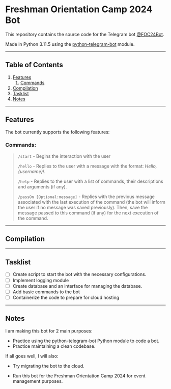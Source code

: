 # Freshman Orientation Camp 2024 Bot

This repository contains the source code for the Telegram bot [@FOC24Bot](https://t.me/FOC24Bot).

Made in Python 3.11.5 using the [python-telegram-bot](https://python-telegram-bot.org/) module.

---

## Table of Contents

1. [Features](#features)
    1. [Commands](#commands)
1. [Compilation](#compilation)
1. [Tasklist](#tasklist)
1. [Notes](#notes)

---

## Features

The bot currently supports the following features:


### Commands:

> `/start` - Begins the interaction with the user
>
> `/hello` - Replies to the user with a message with the format: *Hello, {username}!*.
>
> `/help` - Replies to the user with a list of commands, their descriptions and arguments (if any).
>
> `/passOn [Optional:message]` - Replies with the previous message associated with the last execution of the command (the bot will inform the user if no message was saved previously). Then, save the message passed to this command (if any) for the next execution of the command.

---

## Compilation

---

## Tasklist

- [ ] Create script to start the bot with the necessary configurations.
- [ ] Implement logging module
- [ ] Create database and an interface for managing the database.
- [ ] Add basic commands to the bot
- [ ] Containerize the code to prepare for cloud hosting

---

## Notes

I am making this bot for 2 main purposes:

- Practice using the python-telegram-bot Python module to code a bot.
- Practice maintaining a clean codebase.

If all goes well, I will also:

- Try migrating the bot to the cloud.

- Run this bot for the Freshman Orientation Camp 2024 for event management purposes.